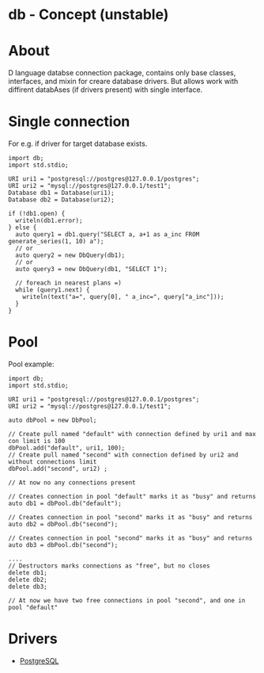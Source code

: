 db - Concept (unstable)
=======================

About
=====
D language databse connection package, contains only base classes, interfaces, and mixin for creare database drivers.
But allows work with diffirent databAses (if drivers present) with single interface.

Single connection
=================
For e.g. if driver for target database exists.

    import db;
    import std.stdio;

    URI uri1 = "postgresql://postgres@127.0.0.1/postgres";
    URI uri2 = "mysql://postgres@127.0.0.1/test1";
    Database db1 = Database(uri1);
    Database db2 = Database(uri2);

    if (!db1.open) {
      writeln(db1.error);
    } else {
      auto query1 = db1.query("SELECT a, a+1 as a_inc FROM generate_series(1, 10) a");
      // or
      auto query2 = new DbQuery(db1);
      // or
      auto query3 = new DbQuery(db1, "SELECT 1");

      // foreach in nearest plans =)
      while (query1.next) {
        writeln(text("a=", query[0], " a_inc=", query["a_inc"]));
      }
    }


Pool
====
Pool example:

    import db;
    import std.stdio;

    URI uri1 = "postgresql://postgres@127.0.0.1/postgres";
    URI uri2 = "mysql://postgres@127.0.0.1/test1";

    auto dbPool = new DbPool;

    // Create pull named "default" with connection defined by uri1 and max con limit is 100
    dbPool.add("default", uri1, 100);
    // Create pull named "second" with connection defined by uri2 and without connections limit
    dbPool.add("second", uri2) ;

    // At now no any connections present

    // Creates connection in pool "default" marks it as "busy" and returns
    auto db1 = dbPool.db("default");

    // Creates connection in pool "second" marks it as "busy" and returns
    auto db2 = dbPool.db("second");

    // Creates connection in pool "second" marks it as "busy" and returns
    auto db3 = dbPool.db("second");

    ....
    // Destructors marks connections as "free", but no closes
    delete db1;
    delete db2;
    delete db3;

    // At now we have two free connections in pool "second", and one in pool "default"

Drivers
=======

* [PostgreSQL](https://github.com/anton-dutov/db-postgresql)

